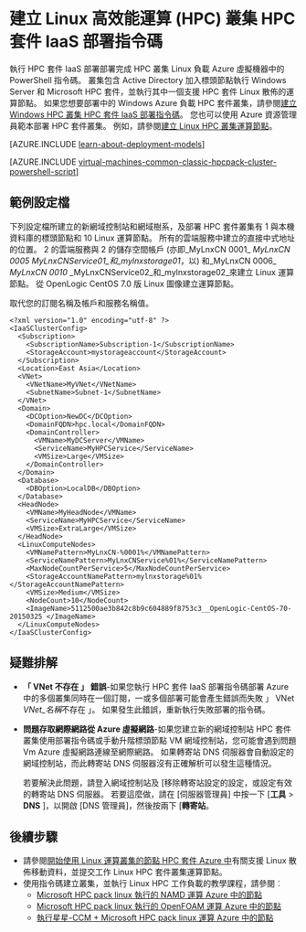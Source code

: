 <properties
   pageTitle="PowerShell 指令碼部署 Linux HPC 叢集 |Microsoft Azure"
   description="執行部署 Linux HPC 套件叢集 Azure 虛擬機器中的 PowerShell 指令碼"
   services="virtual-machines-linux"
   documentationCenter=""
   authors="dlepow"
   manager="timlt"
   editor=""
   tags="azure-service-management,hpc-pack"/>
<tags
   ms.service="virtual-machines-linux"
   ms.devlang="NA"
   ms.topic="article"
   ms.tgt_pltfrm="vm-linux"
   ms.workload="big-compute"
   ms.date="07/07/2016"
   ms.author="danlep"/>

# <a name="create-a-linux-high-performance-computing-hpc-cluster-with-the-hpc-pack-iaas-deployment-script"></a>建立 Linux 高效能運算 (HPC) 叢集 HPC 套件 IaaS 部署指令碼

執行 HPC 套件 IaaS 部署部署完成 HPC 叢集 Linux 負載 Azure 虛擬機器中的 PowerShell 指令碼。 叢集包含 Active Directory 加入標頭節點執行 Windows Server 和 Microsoft HPC 套件，並執行其中一個支援 HPC 套件 Linux 散佈的運算節點。 如果您想要部署中的 Windows Azure 負載 HPC 套件叢集，請參閱[建立 Windows HPC 叢集 HPC 套件 IaaS 部署指令碼](virtual-machines-windows-classic-hpcpack-cluster-powershell-script.md)。 您也可以使用 Azure 資源管理員範本部署 HPC 套件叢集。 例如，請參閱[建立 Linux HPC 叢集運算節點](https://azure.microsoft.com/documentation/templates/create-hpc-cluster-linux-cn/)。

[AZURE.INCLUDE [learn-about-deployment-models](../../includes/learn-about-deployment-models-classic-include.md)]

[AZURE.INCLUDE [virtual-machines-common-classic-hpcpack-cluster-powershell-script](../../includes/virtual-machines-common-classic-hpcpack-cluster-powershell-script.md)]

## <a name="example-configuration-file"></a>範例設定檔

下列設定檔所建立的新網域控制站和網域樹系，及部署 HPC 套件叢集有 1 與本機資料庫的標頭節點和 10 Linux 運算節點。 所有的雲端服務中建立的直接中式地址的位置。 2 的雲端服務與 2 的儲存空間帳戶 (亦即_MyLnxCN 0001_ _MyLnxCN 0005_ _MyLnxCNService01_和_mylnxstorage01_，以) 和_MyLnxCN 0006_ _MyLnxCN 0010_ _MyLnxCNService02_和_mylnxstorage02_來建立 Linux 運算節點。 從 OpenLogic CentOS 7.0 版 Linux 圖像建立運算節點。 

取代您的訂閱名稱及帳戶和服務名稱值。

```
<?xml version="1.0" encoding="utf-8" ?>
<IaaSClusterConfig>
  <Subscription>
    <SubscriptionName>Subscription-1</SubscriptionName>
    <StorageAccount>mystorageaccount</StorageAccount>
  </Subscription>
  <Location>East Asia</Location>  
  <VNet>
    <VNetName>MyVNet</VNetName>
    <SubnetName>Subnet-1</SubnetName>
  </VNet>
  <Domain>
    <DCOption>NewDC</DCOption>
    <DomainFQDN>hpc.local</DomainFQDN>
    <DomainController>
      <VMName>MyDCServer</VMName>
      <ServiceName>MyHPCService</ServiceName>
      <VMSize>Large</VMSize>
    </DomainController>
  </Domain>
  <Database>
    <DBOption>LocalDB</DBOption>
  </Database>
  <HeadNode>
    <VMName>MyHeadNode</VMName>
    <ServiceName>MyHPCService</ServiceName>
    <VMSize>ExtraLarge</VMSize>
  </HeadNode>
  <LinuxComputeNodes>
    <VMNamePattern>MyLnxCN-%0001%</VMNamePattern>
    <ServiceNamePattern>MyLnxCNService%01%</ServiceNamePattern>
    <MaxNodeCountPerService>5</MaxNodeCountPerService>
    <StorageAccountNamePattern>mylnxstorage%01%</StorageAccountNamePattern>
    <VMSize>Medium</VMSize>
    <NodeCount>10</NodeCount>
    <ImageName>5112500ae3b842c8b9c604889f8753c3__OpenLogic-CentOS-70-20150325 </ImageName>
  </LinuxComputeNodes>
</IaaSClusterConfig>
```
## <a name="troubleshooting"></a>疑難排解

* **「 VNet 不存在 」 錯誤**-如果您執行 HPC 套件 IaaS 部署指令碼部署 Azure 中的多個叢集同時在一個訂閱，一或多個部署可能會產生錯誤而失敗 」 VNet *VNet\_名稱*不存在 」。
如果發生此錯誤，重新執行失敗部署的指令碼。

* **問題存取網際網路從 Azure 虛擬網路**-如果您建立新的網域控制站 HPC 套件叢集使用部署指令碼或手動升階標頭節點 VM 網域控制站，您可能會遇到問題 Vm Azure 虛擬網路連線至網際網路。 如果轉寄站 DNS 伺服器會自動設定的網域控制站，而此轉寄站 DNS 伺服器沒有正確解析可以發生這種情況。

    若要解決此問題，請登入網域控制站及 [移除轉寄站設定的設定，或設定有效的轉寄站 DNS 伺服器。 若要這麼做，請在 [伺服器管理員] 中按一下 [**工具** >
    **DNS** ]，以開啟 [DNS 管理員]，然後按兩下 [**轉寄站**。
    
## <a name="next-steps"></a>後續步驟

* 請參閱[開始使用 Linux 運算叢集的節點 HPC 套件 Azure 中](virtual-machines-linux-classic-hpcpack-cluster.md)有關支援 Linux 散佈移動資料，並提交工作 Linux HPC 套件叢集運算節點。
* 使用指令碼建立叢集，並執行 Linux HPC 工作負載的教學課程，請參閱︰
    * [Microsoft HPC pack linux 執行的 NAMD 運算 Azure 中的節點](virtual-machines-linux-classic-hpcpack-cluster-namd.md)
    * [Microsoft HPC pack linux 執行的 OpenFOAM 運算 Azure 中的節點](virtual-machines-linux-classic-hpcpack-cluster-openfoam.md)
    * [執行星星-CCM + Microsoft HPC pack linux 運算 Azure 中的節點](virtual-machines-linux-classic-hpcpack-cluster-starccm.md)
